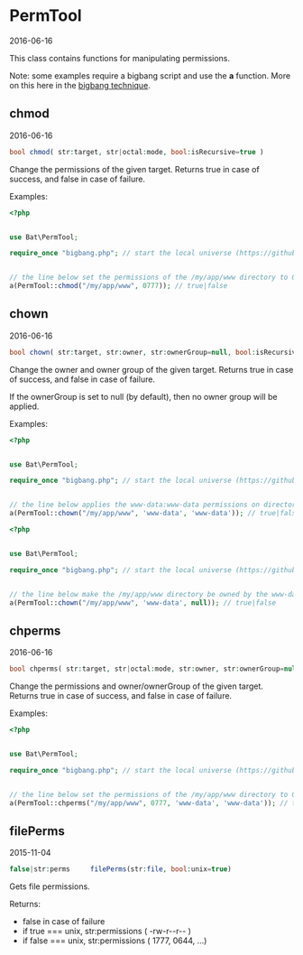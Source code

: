 PermTool
=====================
2016-06-16



This class contains functions for manipulating permissions.




Note: 
some examples require a bigbang script and use the **a** function. More on this here in the [bigbang technique]( https://github.com/lingtalfi/TheScientist/blob/master/convention.portableAutoloader.eng.md ).



chmod
-----------
2016-06-16




```php
bool chmod( str:target, str|octal:mode, bool:isRecursive=true )
```

Change the permissions of the given target.
Returns true in case of success, and false in case of failure.




Examples:

```php
<?php


use Bat\PermTool;

require_once "bigbang.php"; // start the local universe (https://github.com/lingtalfi/Observer/blob/master/article/article.planetReference.eng.md)


// the line below set the permissions of the /my/app/www directory to 0777 (recursively)
a(PermTool::chmod("/my/app/www", 0777)); // true|false
```





chown
-----------
2016-06-16




```php
bool chown( str:target, str:owner, str:ownerGroup=null, bool:isRecursive=true )
```

Change the owner and owner group of the given target.
Returns true in case of success, and false in case of failure.

If the ownerGroup is set to null (by default), then no owner group will be applied.


Examples:

```php
<?php


use Bat\PermTool;

require_once "bigbang.php"; // start the local universe (https://github.com/lingtalfi/Observer/blob/master/article/article.planetReference.eng.md)


// the line below applies the www-data:www-data permissions on directory /my/app/www (recursively)
a(PermTool::chown("/my/app/www", 'www-data', 'www-data')); // true|false
```


```php
<?php


use Bat\PermTool;

require_once "bigbang.php"; // start the local universe (https://github.com/lingtalfi/Observer/blob/master/article/article.planetReference.eng.md)


// the line below make the /my/app/www directory be owned by the www-data user (recursively).
a(PermTool::chown("/my/app/www", 'www-data', null)); // true|false
```









chperms
-----------
2016-06-16




```php
bool chperms( str:target, str|octal:mode, str:owner, str:ownerGroup=null, bool:isRecursive=true )
```

Change the permissions and owner/ownerGroup of the given target.
Returns true in case of success, and false in case of failure.




Examples:

```php
<?php


use Bat\PermTool;

require_once "bigbang.php"; // start the local universe (https://github.com/lingtalfi/Observer/blob/master/article/article.planetReference.eng.md)


// the line below set the permissions of the /my/app/www directory to 0777 (recursively), and make that dir be owned by www-data:www-data
a(PermTool::chperms("/my/app/www", 0777, 'www-data', 'www-data')); // true|false
```




filePerms
------------
2015-11-04
     
     
```php     
false|str:perms     filePerms(str:file, bool:unix=true)     
```     
     
Gets file permissions.

Returns:        
- false in case of failure
- if true === unix, str:permissions       ( -rw-r--r-- )
- if false === unix, str:permissions      ( 1777, 0644, ...)

     




